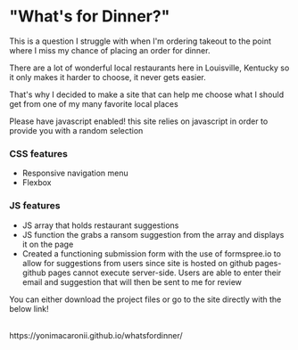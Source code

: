 <h1>"What's for Dinner?"</h1>

<p>This is a question I struggle with when I'm ordering takeout to the point where I miss my chance of placing an order for dinner.

There are a lot of wonderful local restaurants here in Louisville, Kentucky so it only makes it harder to choose, it never gets easier. 

That's why I decided to make a site that can help me choose what I should get from one of my many favorite local places 

Please have javascript enabled! this site relies on javascript in order to provide you with a random selection</p>

<h3>CSS features</h3>
    <ul>
    <li>Responsive navigation menu</li>
    <li>Flexbox</li> 
    </ul>

<h3>JS features</h3>
    <ul>
    <li>JS array that holds restaurant suggestions</li>
    <li>JS function the grabs a ransom suggestion from the array and displays it on the page</li>
    <li>Created a functioning submission form with the use of formspree.io to allow for suggestions from users since site is hosted on github pages- github pages cannot execute server-side. Users are able to enter their email and suggestion that will then be sent to me for review</li>
    </ul>



<p>You can either download the project files or go to the site directly with the below link!</p>
<br>
https://yonimacaronii.github.io/whatsfordinner/